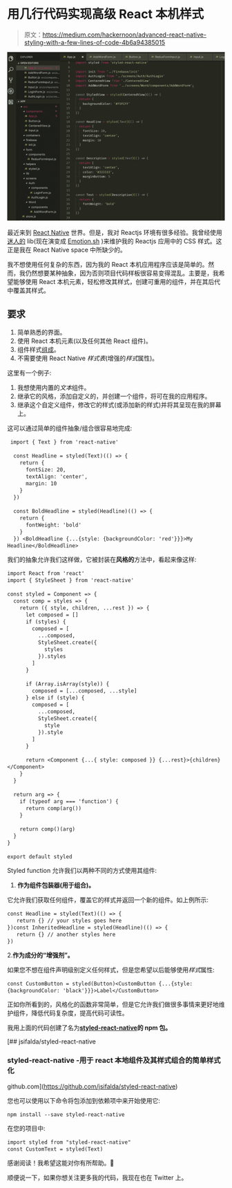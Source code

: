 # 用几行代码实现高级 React 本机样式

> 原文：<https://medium.com/hackernoon/advanced-react-native-styling-with-a-few-lines-of-code-4b6a94385015>

![](img/6991f768d7e46a3b9d6d81348355bae1.png)

最近来到 [React Native](https://hackernoon.com/tagged/react-native) 世界。但是，我对 Reactjs 环境有很多经验。我曾经使用[迷人的](http://glamorous.rocks/) lib(现在演变成 [Emotion.sh](https://emotion.sh/) )来维护我的 Reactjs 应用中的 CSS 样式。这正是我在 React Native space 中所缺少的。

我不想使用任何复杂的东西，因为我的 React 本机应用程序应该是简单的。然而，我仍然想要某种抽象，因为否则项目代码样板很容易变得混乱。主要是，我希望能够使用 React 本机元素，轻松修改其样式，创建可重用的组件，并在其后代中覆盖其样式。

## 要求

1.  简单熟悉的界面。
2.  使用 React 本机元素(以及任何其他 React 组件)。
3.  组件样式[组成](https://hackernoon.com/tagged/composition)。
4.  不需要使用 React Native *样式表*(增强的*样式*属性)。

这里有一个例子:

1.  我想使用内置的*文本*组件。
2.  继承它的风格，添加自定义的，并创建一个组件，将可在我的应用程序。
3.  继承这个自定义组件，修改它的样式(或添加新的样式)并将其呈现在我的屏幕上。

这可以通过简单的组件抽象/组合很容易地完成:

```
 import { Text } from 'react-native'

  const Headline = styled(Text)(() => {
    return {
      fontSize: 20,
      textAlign: 'center',
      margin: 10
    }
  })

  const BoldHeadline = styled(Headline)(() => {
    return {
      fontWeight: 'bold'
    }
  }) <BoldHeadline {...{style: {backgroundColor: 'red'}}}>My Headline</BoldHeadline>
```

我们的抽象允许我们这样做，它被封装在**风格的**方法中，看起来像这样:

```
import React from 'react'
import { StyleSheet } from 'react-native'

const styled = Component => {
  const comp = styles => {
    return ({ style, children, ...rest }) => {
      let composed = []
      if (styles) {
        composed = [
          ...composed,
          StyleSheet.create({
            styles
          }).styles
        ]
      }

      if (Array.isArray(style)) {
        composed = [...composed, ...style]
      } else if (style) {
        composed = [
          ...composed,
          StyleSheet.create({
            style
          }).style
        ]
      }

      return <Component {...{ style: composed }} {...rest}>{children}</Component>
    }
  }

  return arg => {
    if (typeof arg === 'function') {
      return comp(arg())
    }

    return comp()(arg)
  }
}

export default styled
```

Styled function 允许我们以两种不同的方式使用其组件:

1.  **作为组件包装器(用于组合)。**

它允许我们获取任何组件，覆盖它的样式并返回一个新的组件。如上例所示:

```
const Headline = styled(Text)(() => {
   return {} // your styles goes here
})const InheritedHeadline = styled(Headline)(() => {
   return {} // another styles here
})
```

2.**作为成分的“增强剂”。**

如果您不想在组件声明级别定义任何样式，但是您希望以后能够使用*样式*属性:

```
const CustomButton = styled(Button)<CustomButton {...{style: {backgroundColor: 'black'}}}>Label</CustomButton>
```

正如你所看到的，风格化的函数非常简单，但是它允许我们做很多事情来更好地维护组件，降低代码复杂度，提高代码可读性。

我用上面的代码创建了名为[**styled-react-native**](http://bit.ly/2lK3vMn)**的 npm 包。**

[](https://github.com/jsifalda/styled-react-native) [## jsifalda/styled-react-native

### styled-react-native -用于 react 本地组件及其样式组合的简单样式化

github.com](https://github.com/jsifalda/styled-react-native) 

您也可以使用以下命令将包添加到依赖项中来开始使用它:

```
npm install --save styled-react-native
```

在您的项目中:

```
import styled from "styled-react-native"
const CustomText = styled(Text)
```

感谢阅读！我希望这能对你有所帮助。🤩

顺便说一下，如果你想关注更多我的代码，我现在也在 Twitter 上。